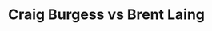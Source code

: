 ---
title: Craig Burgess vs Brent Laing
player1:
  name: Burgess, Craig
  percent: 72
  wins: 0
  losses: 1
player2:
  name: Laing, Brent
  percent: 79
  wins: 1
  losses: 0
games:
- player1:
    team: NS
    position: Third
    percent: 72
    win: 0
    loss: 1
  player2:
    team: 'ON'
    position: Lead
    percent: 79
    win: 1
    loss: 0
  event: Brier
  year: 2002
  draw: Round Robin(6)
  score: NS 4 - ON 8
- player1:
    team: ADA
    position: Second
    percent: 77
    win: 1
    loss: 0
  player2:
    team: HOW
    position: Second
    percent: 91
    win: 0
    loss: 1
  event: Trials (Men)
  year: 2005
  draw: Round Robin(10)
  score: HOW 10 - ADA 11
---
